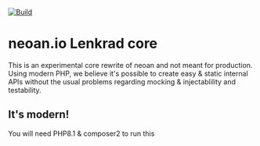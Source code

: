 [![Build](https://github.com/sroehrl/neoan.io-lenkrad-core/actions/workflows/php.yml/badge.svg)](https://github.com/sroehrl/neoan.io-lenkrad-core/actions/workflows/php.yml)

# neoan.io Lenkrad core

This is an experimental core rewrite of neoan and not meant for production. 
Using modern PHP, we believe it's possible to create easy & static internal APIs without the usual 
problems regarding mocking & injectablility and testability.

## It's modern!

You will need PHP8.1 & composer2 to run this